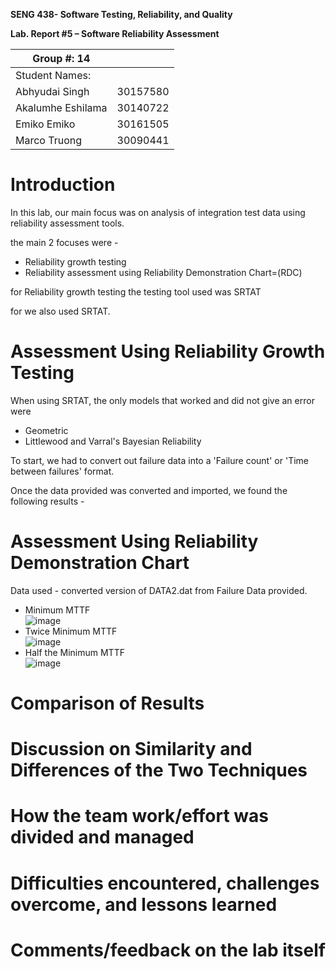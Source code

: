 **SENG 438- Software Testing, Reliability, and Quality**

**Lab. Report \#5 – Software Reliability Assessment**

| Group \#: 14            |     |
| --------------        | --- |
| Student Names:        |     |
| Abhyudai Singh        | 30157580 |
| Akalumhe Eshilama     | 30140722 |
| Emiko Emiko           | 30161505 |
| Marco Truong          | 30090441 |

# Introduction
In this lab, our main focus was on  analysis of integration test data using reliability assessment tools.

the main 2 focuses were -
* Reliability growth testing
* Reliability assessment using Reliability Demonstration Chart=(RDC)

for Reliability growth testing the testing tool used was SRTAT

for we also used SRTAT.
# 

# Assessment Using Reliability Growth Testing 
When using SRTAT, the only models that worked and did not give an error were

* Geometric
* Littlewood and Varral's Bayesian Reliability

To start, we had to convert out failure data into a 'Failure count' or 'Time between failures' format.

Once the data provided was converted and imported, we found the following results - 



# Assessment Using Reliability Demonstration Chart 
Data used - converted version of DATA2.dat from Failure Data provided.

* Minimum MTTF \
![image](https://github.com/seng438-winter-2024/seng438-a5-emiko47/assets/95217195/4720e9c3-a2a9-4e4d-9286-0cbf3c037557)
* Twice Minimum MTTF \
![image](https://github.com/seng438-winter-2024/seng438-a5-emiko47/assets/95217195/bd44232b-f8df-4fdf-8214-951a38c0478d)
* Half the Minimum MTTF \
![image](https://github.com/seng438-winter-2024/seng438-a5-emiko47/assets/95217195/9fb70f40-5797-4397-b200-3872c8a16317)

# 

# Comparison of Results

# Discussion on Similarity and Differences of the Two Techniques

# How the team work/effort was divided and managed

# 

# Difficulties encountered, challenges overcome, and lessons learned

# Comments/feedback on the lab itself
